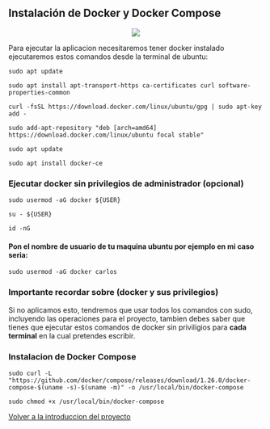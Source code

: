 ## Instalación de Docker y Docker Compose

<p align="center">
<img src="https://i.postimg.cc/rwzZK01s/Captura4.png"   
</p>

Para ejecutar la aplicacion necesitaremos tener docker instalado ejecutaremos estos comandos desde la terminal de ubuntu:
~~~
sudo apt update
~~~
~~~
sudo apt install apt-transport-https ca-certificates curl software-properties-common
~~~
~~~
curl -fsSL https://download.docker.com/linux/ubuntu/gpg | sudo apt-key add -
~~~
~~~
sudo add-apt-repository "deb [arch=amd64] https://download.docker.com/linux/ubuntu focal stable"
~~~
~~~
sudo apt update
~~~
~~~
sudo apt install docker-ce
~~~
### Ejecutar docker sin privilegios de administrador (opcional)
~~~
sudo usermod -aG docker ${USER}
~~~
~~~
su - ${USER}
~~~
~~~
id -nG
~~~
#### Pon el nombre de usuario de tu maquina ubuntu por ejemplo en mi caso seria:
~~~
sudo usermod -aG docker carlos
~~~
### Importante recordar sobre (docker y sus privilegios)
Si no aplicamos esto, tendremos que usar todos los comandos con sudo, incluyendo las operaciones para el proyecto, tambien debes saber que tienes que ejecutar estos comandos de docker sin priviligios para <b>cada terminal</b> en la cual pretendes escribir.

### Instalacion de Docker Compose
~~~
sudo curl -L "https://github.com/docker/compose/releases/download/1.26.0/docker-compose-$(uname -s)-$(uname -m)" -o /usr/local/bin/docker-compose
~~~
~~~
sudo chmod +x /usr/local/bin/docker-compose
~~~

[Volver a la introduccion del proyecto](https://github.com/carlosjose1267/carlosjoseapplaravel/tree/main)
